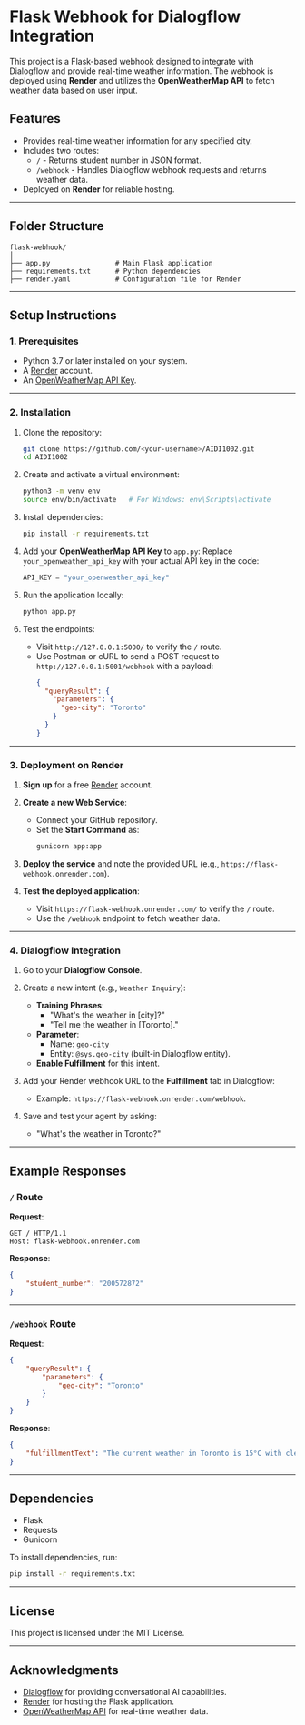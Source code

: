 
# Flask Webhook for Dialogflow Integration

This project is a Flask-based webhook designed to integrate with Dialogflow and provide real-time weather information. The webhook is deployed using **Render** and utilizes the **OpenWeatherMap API** to fetch weather data based on user input.

## Features
- Provides real-time weather information for any specified city.
- Includes two routes:
  - `/` - Returns student number in JSON format.
  - `/webhook` - Handles Dialogflow webhook requests and returns weather data.
- Deployed on **Render** for reliable hosting.

---

## Folder Structure
```
flask-webhook/
│
├── app.py                # Main Flask application
├── requirements.txt      # Python dependencies
├── render.yaml           # Configuration file for Render
```

---

## Setup Instructions

### 1. Prerequisites
- Python 3.7 or later installed on your system.
- A [Render](https://render.com/) account.
- An [OpenWeatherMap API Key](https://openweathermap.org/api).

---

### 2. Installation

1. Clone the repository:
   ```bash
   git clone https://github.com/<your-username>/AIDI1002.git
   cd AIDI1002
   ```

2. Create and activate a virtual environment:
   ```bash
   python3 -m venv env
   source env/bin/activate   # For Windows: env\Scripts\activate
   ```

3. Install dependencies:
   ```bash
   pip install -r requirements.txt
   ```

4. Add your **OpenWeatherMap API Key** to `app.py`:
   Replace `your_openweather_api_key` with your actual API key in the code:
   ```python
   API_KEY = "your_openweather_api_key"
   ```

5. Run the application locally:
   ```bash
   python app.py
   ```

6. Test the endpoints:
   - Visit `http://127.0.0.1:5000/` to verify the `/` route.
   - Use Postman or cURL to send a POST request to `http://127.0.0.1:5001/webhook` with a payload:
     ```json
     {
       "queryResult": {
         "parameters": {
           "geo-city": "Toronto"
         }
       }
     }
     ```

---

### 3. Deployment on Render

1. **Sign up** for a free [Render](https://render.com/) account.
2. **Create a new Web Service**:
   - Connect your GitHub repository.
   - Set the **Start Command** as:
     ```bash
     gunicorn app:app
     ```
3. **Deploy the service** and note the provided URL (e.g., `https://flask-webhook.onrender.com`).

4. **Test the deployed application**:
   - Visit `https://flask-webhook.onrender.com/` to verify the `/` route.
   - Use the `/webhook` endpoint to fetch weather data.

---

### 4. Dialogflow Integration

1. Go to your **Dialogflow Console**.
2. Create a new intent (e.g., `Weather Inquiry`):
   - **Training Phrases**:
     - "What's the weather in [city]?"
     - "Tell me the weather in [Toronto]."
   - **Parameter**:
     - Name: `geo-city`
     - Entity: `@sys.geo-city` (built-in Dialogflow entity).
   - **Enable Fulfillment** for this intent.

3. Add your Render webhook URL to the **Fulfillment** tab in Dialogflow:
   - Example: `https://flask-webhook.onrender.com/webhook`.

4. Save and test your agent by asking:
   - "What's the weather in Toronto?"

---

## Example Responses

### `/` Route
**Request**:
```
GET / HTTP/1.1
Host: flask-webhook.onrender.com
```

**Response**:
```json
{
    "student_number": "200572872"
}
```

---

### `/webhook` Route
**Request**:
```json
{
    "queryResult": {
        "parameters": {
            "geo-city": "Toronto"
        }
    }
}
```

**Response**:
```json
{
    "fulfillmentText": "The current weather in Toronto is 15°C with clear sky."
}
```

---

## Dependencies
- Flask
- Requests
- Gunicorn

To install dependencies, run:
```bash
pip install -r requirements.txt
```

---

## License
This project is licensed under the MIT License.

---

## Acknowledgments
- [Dialogflow](https://dialogflow.cloud.google.com/) for providing conversational AI capabilities.
- [Render](https://render.com/) for hosting the Flask application.
- [OpenWeatherMap API](https://openweathermap.org/api) for real-time weather data.
